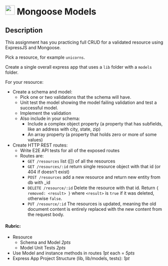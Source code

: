 <img src="https://cloud.githubusercontent.com/assets/478864/22186847/68223ce6-e0b1-11e6-8a62-0e3edc96725e.png" width=30> Mongoose Models
===

## Description

This assignment has you practicing full CRUD for a validated resource using ExpressJS and Mongoose.

Pick a resource, for example `unicorns`.

Create a single overall express app that uses a `lib` folder with a `models` folder.

For your resource:

* Create a schema and model: 
    * Pick one or two validations that the schema will have. 
    * Unit test the model showing the model failing validation and test a successful model.
    * Implement the validation
    * Also include in your schema:
        * Include a complex object property (a property that has subfields, like an address with city, state, zip)
        * An array property (a property that holds zero or more of some values)
* Create HTTP REST routes:
    * Write E2E API tests for all of the exposed routes
    * Routes are:
        * `GET /resources` list ([]) of all the resources
        * `GET /resources/:id` return single resource object with that id (or 404 if doesn't exist)
        * `POST /resources` add a new resource and return new entity from db with _id
        * `DELETE /resource/:id` Delete the resource with that id. Return `{ removed: <result> }` where `<result>`
        is `true` if it was deleted, otherwise `false`.
        * `PUT /resource/:id` The resources is updated, meaning the old document content is entirely replaced with the new
        content from the request body. 
        
#### Rubric:

* Resource
    * Schema and Model *2pts*
    * Model Unit Tests *2pts*
* Use Model and instance methods in routes *1pt* each = *5pts*
* Express App Project Structure (lib, lib/models, tests): *1pt*

